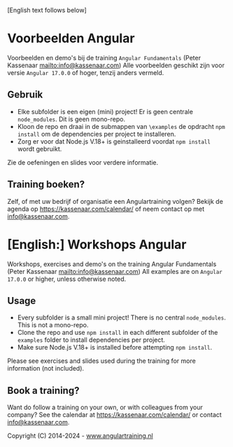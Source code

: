 [English text follows below]

# Voorbeelden Angular

Voorbeelden en demo's bij de training `Angular Fundamentals` (Peter Kassenaar <mailto:info@kassenaar.com>)
Alle voorbeelden geschikt zijn voor versie `Angular 17.0.0` of hoger, tenzij anders vermeld.

## Gebruik

-   Elke subfolder is een eigen (mini) project! Er is geen centrale `node_modules`. Dit is geen mono-repo.
-   Kloon de repo en draai in de submappen van `\examples` de opdracht `npm install` om de dependencies
    per project te installeren.
-   Zorg er voor dat Node.js V.18+ is geinstalleerd voordat `npm install` wordt gebruikt.

Zie de oefeningen en slides voor verdere informatie.

## Training boeken?

Zelf, of met uw bedrijf of organisatie een Angulartraining volgen? Bekijk de agenda op https://kassenaar.com/calendar/ of neem contact op met info@kassenaar.com.

# [English:] Workshops Angular

Workshops, exercises and demo's on the training Angular Fundamentals (Peter Kassenaar <mailto:info@kassenaar.com>)
All examples are on `Angular 17.0.0` or higher, unless otherwise noted.

## Usage

-   Every subfolder is a small mini project! There is no central `node_modules`. This is not a mono-repo.
-   Clone the repo and use `npm install` in each different subfolder of the `examples` folder to install dependencies
    per project.
-  Make sure Node.js V.18+ is installed before attempting `npm install`.

Please see exercises and slides used during the training for more information (not included).

## Book a training?

Want do follow a training on your own, or with colleagues from your company? See the calendar at
https://kassenaar.com/calendar/ or contact info@kassenaar.com.

Copyright (C) 2014-2024 - www.angulartraining.nl
